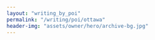 ```yaml
---
layout: "writing_by_poi"
permalink: "/writing/poi/ottawa"
header-img: "assets/owner/hero/archive-bg.jpg"
---
```

